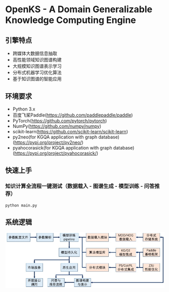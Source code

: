 # OpenKS - A Domain Generalizable Knowledge Computing Engine

## 引擎特点
- 跨媒体大数据信息抽取
- 高性能领域知识图谱构建
- 大规模知识图谱表示学习
- 分布式机器学习优化算法
- 基于知识图谱的智能应用

## 环境要求
- Python 3.x
- 百度飞桨Paddle(https://github.com/paddlepaddle/paddle)
- PyTorch(https://github.com/pytorch/pytorch)
- NumPy(https://github.com/numpy/numpy)
- scikit-learn(https://github.com/scikit-learn/scikit-learn)
- py2neo(for KGQA application with graph database)(https://pypi.org/project/py2neo/)
- pyahocorasick(for KGQA application with graph database)(https://pypi.org/project/pyahocorasick/)

## 快速上手
### 知识计算全流程一键测试（数据载入 - 图谱生成 - 模型训练 - 问答推荐）
```
python main.py
```

## 系统逻辑
![pipeline](./docs/pics/running_steps.jpg)
